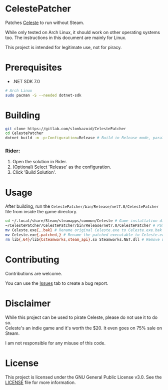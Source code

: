 # CelestePatcher

Patches [Celeste](https://mattmakesgames.itch.io/celeste) to run without Steam.

While only tested on Arch Linux, it should work on other operating systems too. The instructions in this document are
mainly for Linux.

This project is intended for legitimate use, not for piracy.

# Prerequisites

- .NET SDK 7.0

```sh
# Arch Linux
sudo pacman -S --needed dotnet-sdk
```

# Building

```sh
git clone https://gitlab.com/slonkazoid/CelestePatcher
cd CelestePatcher
dotnet build -m -p:Configuration=Release # Build in Release mode, parallelized
```

### Rider:

1. Open the solution in Rider.
2. (Optional) Select 'Release' as the configuration.
3. Click 'Build Solution'.

# Usage

After building, run the `CelestePatcher/bin/Release/net7.0/CelestePatcher` file from inside the game directory.

```sh
cd ~/.local/share/Steam/steamapps/common/Celeste # Game installation directory
~/CelestePatcher/CelestePatcher/bin/Release/net7.0/CelestePatcher # Path to executable
mv Celeste.exe{,.bak} # Rename original Celeste.exe to Celeste.exe.bak
mv Celeste.exe{.patched,} # Rename the patched executable to Celeste.exe
rm lib{,64}/lib{Csteamworks,steam_api}.so Steamworks.NET.dll # Remove unnecessary files
```

# Contributing

Contributions are welcome.

You can use the [Issues](https://gitlab.com/slonkazoid/CelestePatcher/issues) tab to create a bug report.

# Disclaimer

While this project can be used to pirate Celeste, please do not use it to do so.  
Celeste's an indie game and it's worth the $20. It even goes on 75% sale on Steam.

I am not responsible for any misuse of this code.

# License

This project is licensed under the GNU General Public License v3.0. See the [LICENSE](LICENSE) file for more
information.
